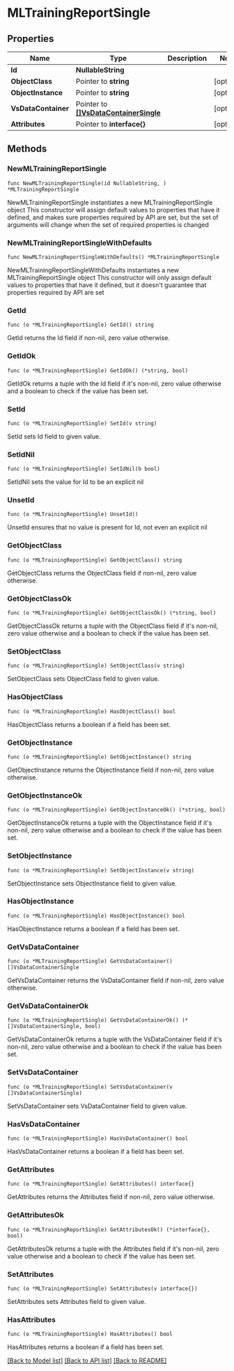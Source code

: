 # MLTrainingReportSingle

## Properties

Name | Type | Description | Notes
------------ | ------------- | ------------- | -------------
**Id** | **NullableString** |  | 
**ObjectClass** | Pointer to **string** |  | [optional] 
**ObjectInstance** | Pointer to **string** |  | [optional] 
**VsDataContainer** | Pointer to [**[]VsDataContainerSingle**](VsDataContainerSingle.md) |  | [optional] 
**Attributes** | Pointer to **interface{}** |  | [optional] 

## Methods

### NewMLTrainingReportSingle

`func NewMLTrainingReportSingle(id NullableString, ) *MLTrainingReportSingle`

NewMLTrainingReportSingle instantiates a new MLTrainingReportSingle object
This constructor will assign default values to properties that have it defined,
and makes sure properties required by API are set, but the set of arguments
will change when the set of required properties is changed

### NewMLTrainingReportSingleWithDefaults

`func NewMLTrainingReportSingleWithDefaults() *MLTrainingReportSingle`

NewMLTrainingReportSingleWithDefaults instantiates a new MLTrainingReportSingle object
This constructor will only assign default values to properties that have it defined,
but it doesn't guarantee that properties required by API are set

### GetId

`func (o *MLTrainingReportSingle) GetId() string`

GetId returns the Id field if non-nil, zero value otherwise.

### GetIdOk

`func (o *MLTrainingReportSingle) GetIdOk() (*string, bool)`

GetIdOk returns a tuple with the Id field if it's non-nil, zero value otherwise
and a boolean to check if the value has been set.

### SetId

`func (o *MLTrainingReportSingle) SetId(v string)`

SetId sets Id field to given value.


### SetIdNil

`func (o *MLTrainingReportSingle) SetIdNil(b bool)`

 SetIdNil sets the value for Id to be an explicit nil

### UnsetId
`func (o *MLTrainingReportSingle) UnsetId()`

UnsetId ensures that no value is present for Id, not even an explicit nil
### GetObjectClass

`func (o *MLTrainingReportSingle) GetObjectClass() string`

GetObjectClass returns the ObjectClass field if non-nil, zero value otherwise.

### GetObjectClassOk

`func (o *MLTrainingReportSingle) GetObjectClassOk() (*string, bool)`

GetObjectClassOk returns a tuple with the ObjectClass field if it's non-nil, zero value otherwise
and a boolean to check if the value has been set.

### SetObjectClass

`func (o *MLTrainingReportSingle) SetObjectClass(v string)`

SetObjectClass sets ObjectClass field to given value.

### HasObjectClass

`func (o *MLTrainingReportSingle) HasObjectClass() bool`

HasObjectClass returns a boolean if a field has been set.

### GetObjectInstance

`func (o *MLTrainingReportSingle) GetObjectInstance() string`

GetObjectInstance returns the ObjectInstance field if non-nil, zero value otherwise.

### GetObjectInstanceOk

`func (o *MLTrainingReportSingle) GetObjectInstanceOk() (*string, bool)`

GetObjectInstanceOk returns a tuple with the ObjectInstance field if it's non-nil, zero value otherwise
and a boolean to check if the value has been set.

### SetObjectInstance

`func (o *MLTrainingReportSingle) SetObjectInstance(v string)`

SetObjectInstance sets ObjectInstance field to given value.

### HasObjectInstance

`func (o *MLTrainingReportSingle) HasObjectInstance() bool`

HasObjectInstance returns a boolean if a field has been set.

### GetVsDataContainer

`func (o *MLTrainingReportSingle) GetVsDataContainer() []VsDataContainerSingle`

GetVsDataContainer returns the VsDataContainer field if non-nil, zero value otherwise.

### GetVsDataContainerOk

`func (o *MLTrainingReportSingle) GetVsDataContainerOk() (*[]VsDataContainerSingle, bool)`

GetVsDataContainerOk returns a tuple with the VsDataContainer field if it's non-nil, zero value otherwise
and a boolean to check if the value has been set.

### SetVsDataContainer

`func (o *MLTrainingReportSingle) SetVsDataContainer(v []VsDataContainerSingle)`

SetVsDataContainer sets VsDataContainer field to given value.

### HasVsDataContainer

`func (o *MLTrainingReportSingle) HasVsDataContainer() bool`

HasVsDataContainer returns a boolean if a field has been set.

### GetAttributes

`func (o *MLTrainingReportSingle) GetAttributes() interface{}`

GetAttributes returns the Attributes field if non-nil, zero value otherwise.

### GetAttributesOk

`func (o *MLTrainingReportSingle) GetAttributesOk() (*interface{}, bool)`

GetAttributesOk returns a tuple with the Attributes field if it's non-nil, zero value otherwise
and a boolean to check if the value has been set.

### SetAttributes

`func (o *MLTrainingReportSingle) SetAttributes(v interface{})`

SetAttributes sets Attributes field to given value.

### HasAttributes

`func (o *MLTrainingReportSingle) HasAttributes() bool`

HasAttributes returns a boolean if a field has been set.


[[Back to Model list]](../README.md#documentation-for-models) [[Back to API list]](../README.md#documentation-for-api-endpoints) [[Back to README]](../README.md)


